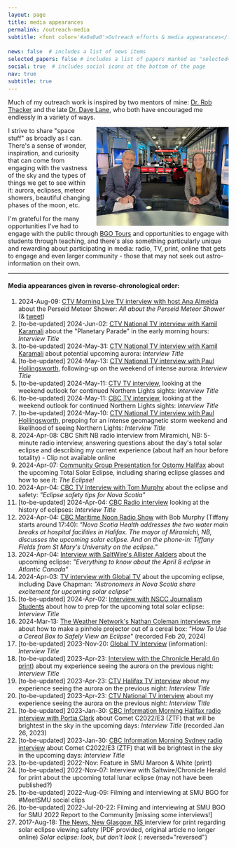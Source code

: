 ```yaml
---
layout: page
title: media appearances
permalink: /outreach-media
subtitle: <font color='#a0a0a0'>Outreach efforts & media appearances</font>

news: false  # includes a list of news items
selected_papers: false # includes a list of papers marked as "selected={true}"
social: true  # includes social icons at the bottom of the page
nav: true
subtitle: true
---
```


Much of my outreach work is inspired by two mentors of mine: [Dr. Rob Thacker](https://www.ap.smu.ca/~thacker) and the late [Dr. Dave Lane](/blog/2024/dave-lane/), who both have encouraged me endlessly in a variety of ways.

<img alt="Image of Tiffany in a CBC radio studio with host Bob Murphy - we are both sitting at a desk in front of a mic, smiling towards the camera" style="float: right; margin-left: 1em" width="60%" src="/assets/img/2024-Apr-04_CBC_Tom_Murphy.jpg"/>

I strive to share "space stuff" as broadly as I can. There's a sense of wonder, inspiration, and curiosity that can come from engaging with the vastness of the sky and the types of things we get to see within it: aurora, eclipses, meteor showers, beautiful changing phases of the moon, etc. 

I'm grateful for the many opportunities I've had to engage with the public through [BGO Tours](https://observatory.smu.ca/bgo-visit) and opportunities to engage with students through teaching, and there's also something particularly unique and rewarding about participating in media: radio, TV, print, online that gets to engage and even larger community - those that may not seek out astro-information on their own.

---

#### Media appearances given in reverse-chronological order:

1. 2024-Aug-09: [CTV Morning Live TV interview with host Ana Almeida ](https://atlantic.ctvnews.ca/video/c2974456-all-about-the-perseid-meteor-shower) about the Perseid Meteor Shower: *All about the Perseid Meteor Shower* (& [tweet](https://twitter.com/CTVMorningAtl/status/1821918484470648891))
1. [to-be-updated] 2024-Jun-02: [CTV National TV interview with Kamil Karamali](https://) about the "Planetary Parade" in the early morning hours: *Interview Title*
1. [to-be-updated] 2024-May-31: [CTV National TV interview with Kamil Karamali](https://) about potential upcoming aurora: *Interview Title*
1. [to-be-updated] 2024-May-13: [CTV National TV interview with Paul Hollingsworth](https://), following-up on the weekend of intense aurora: *Interview Title*
1. [to-be-updated] 2024-May-11: [CTV TV interview](https://), looking at the weekend outlook for continued Northern Lights sights: *Interview Title*
1. [to-be-updated] 2024-May-11: [CBC TV interview](https://), looking at the weekend outlook for continued Northern Lights sights: *Interview Title*
1. [to-be-updated] 2024-May-10: [CTV National TV interview with Paul Hollingsworth](https://), prepping for an intense geomagnetic storm weekend and likelihood of seeing Northern Lights: *Interview Title*
1. 2024-Apr-08: CBC Shift NB radio interview from Miramichi, NB: 5-minute radio interview, answering questions about the day's total solar eclipse and describing my current experience (about half an hour before totality) - Clip not available online
1. 2024-Apr-07: [Community Group Presentation for Ostomy Halifax](https://www.facebook.com/OstomyHalifax/posts/pfbid0X4WQytKJEK6GL3zKHaCohwFi9VuZjgrEEfJXo4zorYuzyzZMnGY7YZ9ta1oQeZyLl) about the upcoming Total Solar Eclipse, including sharing eclipse glasses and how to see it: *The Eclipse!*
1. 2024-Apr-04: [CBC TV Interview with Tom Murphy](https://www.cbc.ca/player/play/1.7164219) about the eclipse and safety: *"Eclipse safety tips for Nova Scotia"*
1. [to-be-updated] 2024-Apr-04: [CBC Radio interview](https://) looking at the history of eclipses: *Interview Title*
1. 2024-Apr-04: [CBC Maritime Noon Radio Show](https://www.cbc.ca/listen/live-radio/1-38-maritime-noon/clip/16053741-nova-scotia-health-addresses-two-water-main-breaks) with Bob Murphy (Tiffany starts around 17:40): *"Nova Scotia Health addresses the two water main breaks at hospital facilities in Halifax. The mayor of Miramichi, NB, discusses the upcoming solar eclipse. And on the phone-in: Tiffany Fields from St Mary's University on the eclipse."* 
1. 2024-Apr-04: [Interview with SaltWire's Allister Aalders](https://www.youtube.com/watch?v=YOBAIufdkmA) about the upcoming eclipse: *"Everything to know about the April 8 eclipse in Atlantic Canada"* 
1. 2024-Apr-03: [TV interview with Global TV](https://globalnews.ca/video/10401086/astronomers-in-nova-scotia-share-excitement-for-upcoming-solar-eclipse/) about the upcoming eclipse, including Dave Chapman: *"Astronomers in Nova Scotia share excitement for upcoming solar eclipse"* 
1. [to-be-updated] 2024-Apr-02: [Interview with NSCC Journalism Students](https://) about how to prep for the upcoming total solar eclipse: *Interview Title*
1. 2024-Mar-13: [The Weather Network's Nathan Coleman interviews me](https://youtu.be/00eZarNgknM?si=f-tI8vGoRbjZ1iar) about how to make a pinhole projector out of a cereal box: *"How To Use a Cereal Box to Safely View an Eclipse"* (recorded Feb 20, 2024)
1. [to-be-updated] 2023-Nov-20: [Global TV Interview](https://) (information): *Interview Title*
1. [to-be-updated] 2023-Apr-23: [Interview with the Chronicle Herald (in print)](https://) about my experience seeing the aurora on the previous night: *Interview Title*
1. [to-be-updated] 2023-Apr-23: [CTV Halifax TV interview](https://) about my experience seeing the aurora on the previous night: *Interview Title*
1. [to-be-updated] 2023-Apr-23: [CTV National TV interview](https://) about my experience seeing the aurora on the previous night: *Interview Title*
1. [to-be-updated] 2023-Jan-30: [CBC Information Morning Halifax radio interview with Portia Clark](https://) about Comet C2022/E3 (ZTF) that will be brightest in the sky in the upcoming days: *Interview Title* (recorded Jan 26, 2023)
1. [to-be-updated] 2023-Jan-30: [CBC Information Morning Sydney radio interview](https://) about Comet C2022/E3 (ZTF) that will be brightest in the sky in the upcoming days: *Interview Title*
1. [to-be-updated] 2022-Nov: Feature in SMU Maroon & White (print)
1. [to-be-updated] 2022-Nov-07: Interview with Saltwire/Chronicle Herald for print about the upcoming total lunar eclipse (may not have been published?)
1. [to-be-updated] 2022-Aug-09: Filming and interviewing at SMU BGO for #MeetSMU social clips
1. [to-be-updated] 2022-Jul-20-22: Filming and interviewing at SMU BGO for SMU 2022 Report to the Community
[missing some interviews!]
1. 2017-Aug-18: [The News, New Glasgow, NS ](assets/article-pdfs/2017-Aug-18-TheNews-Eclipse.pdf) interview for print regarding solar eclipse viewing safety (PDF provided, original article no longer online) *Solar eclipse: look, but don't look*
{: reversed="reversed"}